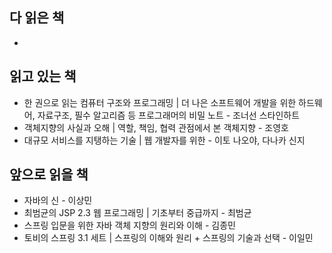 ## 다 읽은 책
- 

## 읽고 있는 책
- 한 권으로 읽는 컴퓨터 구조와 프로그래밍 | 더 나은 소프트웨어 개발을 위한 하드웨어, 자료구조, 필수 알고리즘 등 프로그래머의 비밀 노트 - 조너선 스타인하트
- 객체지향의 사실과 오해 | 역할, 책임, 협력 관점에서 본 객체지향 - 조영호
- 대규모 서비스를 지탱하는 기술 | 웹 개발자를 위한 - 이토 나오야, 다나카 신지

## 앞으로 읽을 책
- 자바의 신 - 이상민
- 최범균의 JSP 2.3 웹 프로그래밍 | 기초부터 중급까지 - 최범균
- 스프링 입문을 위한 자바 객체 지향의 원리와 이해 - 김종민
- 토비의 스프링 3.1 세트 | 스프링의 이해와 원리 + 스프링의 기술과 선택 - 이일민
